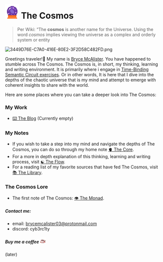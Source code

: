 # ![45](../%E2%9A%99%EF%B8%8F%20Tools/%F0%9F%93%B8%20Images/7B0F071C-1A60-48AC-BEA8-258D011D9DD7.gif) The Cosmos

 > 
 > Per Wiki: “The **cosmos** is another name for the Universe. Using the word *cosmos* implies viewing the universe as a complex and orderly system or entity 

![3449D76E-C7A0-416E-80E2-3F2D58C482FD.png](../%E2%9A%99%EF%B8%8F%20Tools/%F0%9F%93%B8%20Images/3449D76E-C7A0-416E-80E2-3F2D58C482FD.png)

Greetings traveler!👋 My name is [Bryce McAlister](). You have happened to stumble across The Cosmos. The Cosmos is, in short, my thinking, learning and writing environment. It is primarily where i engage in [Time-Binding Semantic Circuit exercises](../Time-Binding%20Semantic%20Circuit%20exercises.md). Or in other words, It is here that I dive into the depths of the chaotic universe that is my mind and attempt to emerge with coherent insights to share with the world.

Here are some places where you can take a deeper look into The Cosmos:

### My Work

* [⌨️ The Blog](The%20Blog) (Currently empty)

### My Notes

* If you wish to take a step into my mind and navigate the depths of The Cosmos, you can do so through my home note [🫀 The Core](🔮%20The%20Cosmos/The%20Core.md). 
* For a more in depth explanation of this thinking, learning and writing process, visit [☯️ The Flow](🔮%20The%20Cosmos/The%20Flow.md). 
* For a reading list of my favorite sources that have fed The Cosmos, visit [📚 The Library](🔮%20The%20Cosmos/The%20Library.md).

### The Cosmos Lore

* The first note of The Cosmos: [👁 The Monad](🔮%20The%20Cosmos/The%20Monad.md).

##### Contact me:

* email: brycemcalister03@protonmail.com
* discord: cyb3rc1ty

##### Buy me a coffee ![20](../%E2%9A%99%EF%B8%8F%20Tools/%F0%9F%93%B8%20Images/701AD438-A7F8-4381-B700-8A9AFA86FE04.gif)

(later)
